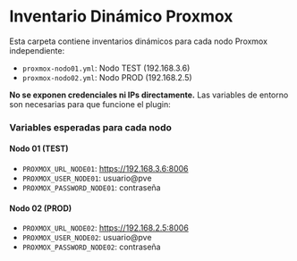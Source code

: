 # Inventario Dinámico Proxmox

Esta carpeta contiene inventarios dinámicos para cada nodo Proxmox independiente:

- `proxmox-nodo01.yml`: Nodo TEST (192.168.3.6)
- `proxmox-nodo02.yml`: Nodo PROD (192.168.2.5)

**No se exponen credenciales ni IPs directamente.** Las variables de entorno son necesarias para que funcione el plugin:

### Variables esperadas para cada nodo

#### Nodo 01 (TEST)

- `PROXMOX_URL_NODE01`: https://192.168.3.6:8006
- `PROXMOX_USER_NODE01`: usuario@pve
- `PROXMOX_PASSWORD_NODE01`: contraseña

#### Nodo 02 (PROD)

- `PROXMOX_URL_NODE02`: https://192.168.2.5:8006
- `PROXMOX_USER_NODE02`: usuario@pve
- `PROXMOX_PASSWORD_NODE02`: contraseña

